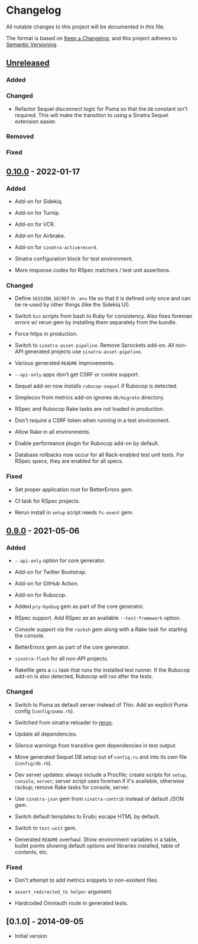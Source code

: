 # Changelog
All notable changes to this project will be documented in this file.

The format is based on [Keep a Changelog](https://keepachangelog.com/en/1.0.0/),
and this project adheres to [Semantic Versioning](https://semver.org/spec/v2.0.0.html).

## [Unreleased]
### Added
### Changed
* Refactor Sequel disconnect logic for Puma so that the `DB` constant isn't
  required. This will make the transition to using a Sinatra Sequel extension
  easier.

### Removed
### Fixed

## [0.10.0] - 2022-01-17
### Added
* Add-on for Sidekiq.

* Add-on for Turnip.

* Add-on for VCR.

* Add-on for Airbrake.

* Add-on for `sinatra-activerecord`.

* Sinatra configuration block for test environment.

* More response codes for RSpec matchers / test unit assertions.

### Changed
* Define `SESSION_SECRET` in `.env` file so that it is defined only once and
  can be re-used by other things (like the Sidekiq UI).

* Switch `bin` scripts from bash to Ruby for consistency. Also fixes foreman
  errors w/ rerun gem by installing them separately from the bundle.

* Force https in production.

* Switch to `sinatra-asset-pipeline`. Remove Sprockets add-on. All non-API
  generated projects use `sinatra-asset-pipeline`.

* Various generated `README` improvements.

* `--api-only` apps don't get CSRF or cookie support.

* Sequel add-on now installs `rubocop-sequel` if Rubocop is detected.

* Simplecov from metrics add-on ignores `db/migrate` directory.

* RSpec and Rubocop Rake tasks are not loaded in production.

* Don't require a CSRF token when running in a test environment.

* Allow Rake in all environments.

* Enable performance plugin for Rubocop add-on by default.

* Database rollbacks now occur for all Rack-enabled test unit tests. For RSpec
  specs, they are enabled for all specs.

### Fixed
* Set proper application root for BetterErrors gem.

* CI task for RSpec projects.

* Rerun install in `setup` script needs `fs-event` gem.

## [0.9.0] - 2021-05-06
### Added
* `--api-only` option for core generator.

* Add-on for Twitter Bootstrap.

* Add-on for GitHub Action.

* Add-on for Rubocop.

* Added `pry-byebug` gem as part of the core generator.

* RSpec support. Add RSpec as an available `--test-framework` option.

* Console support via the `racksh` gem along with a Rake task for starting the
  console.

* BetterErrors gem as part of the core generator.

* `sinatra-flash` for all non-API projects.

* Rakefile gets a `ci` task that runs the installed test runner. If the Rubocop
  add-on is also detected, Rubocop will run after the tests.

### Changed
* Switch to Puma as default server instead of Thin. Add an explicit Puma
  config (`config/puma.rb`).

* Switched from sinatra-reloader to [rerun](https://github.com/alexch/rerun).

* Update all dependencies.

* Silence warnings from transitive gem dependencies in test output.

* Move generated Sequel DB setup out of `config.ru` and into its own
  file (`config/db.rb`).

* Dev server updates: always include a Procfile; create scripts for `setup`,
  `console`, `server`; server script uses foreman if it's available,
  otherwise rackup; remove Rake tasks for console, server.

* Use `sinatra-json` gem from `sinatra-contrib` instead of default JSON gem.

* Switch default templates to Erubi; escape HTML by default.

* Switch to `test-unit` gem.

* Generated `README` overhaul. Show environment variables in a table, bullet
  points showing default options and libraries installed, table of contents,
  etc.

### Fixed
* Don't attempt to add metrics snippets to non-existent files.

* `assert_redirected_to helper` argument.

* Hardcoded Omniauth route in generated tests.

## [0.1.0] - 2014-09-05
* Initial version

[Unreleased]: https://github.com/bnadlerjr/hoboken/compare/v0.10.0...HEAD
[0.10.0]: https://github.com/bnadlerjr/hoboken/compare/v0.9.0...v0.10.0
[0.9.0]: https://github.com/bnadlerjr/hoboken/compare/v0.0.1...v0.9.0
[0.0.1]: https://github.com/bnadlerjr/hoboken/releases/tag/v0.0.1

